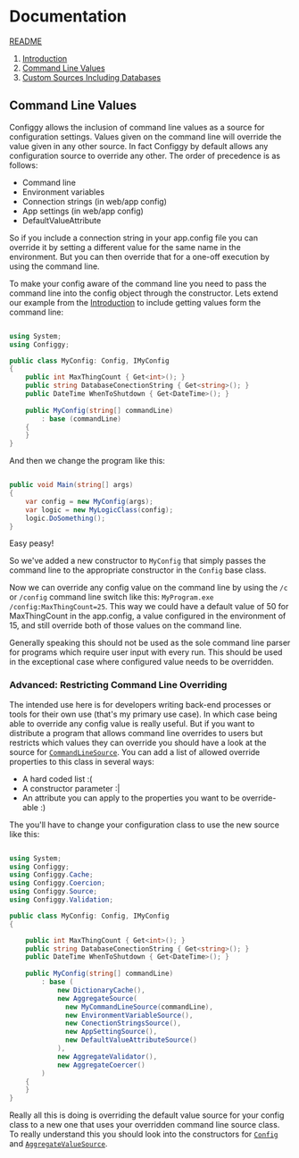 # Documentation

[README](../README.md)

1. [Introduction](Introduction.md)
2. [Command Line Values](CommandLine.md)
3. [Custom Sources Including Databases](CustomSources.md)

## Command Line Values

Configgy allows the inclusion of command line values as a source for configuration settings. Values given on the command line will override the value given in any other source. In fact Configgy by default allows any configuration source to override any other. The order of precedence is as follows:

  * Command line
  * Environment variables
  * Connection strings (in web/app config)
  * App settings (in web/app config)
  * DefaultValueAttribute

So if you include a connection string in your app.config file you can override it by setting a different value for the same name in the environment. But you can then override that for a one-off execution by using the command line.

To make your config aware of the command line you need to pass the command line into the config object through the constructor. Lets extend our example from the [Introduction](Introduction.md) to include getting values form the command line:

```csharp

using System;
using Configgy;

public class MyConfig: Config, IMyConfig
{
    public int MaxThingCount { Get<int>(); }        
    public string DatabaseConectionString { Get<string>(); }        
    public DateTime WhenToShutdown { Get<DateTime>(); }
    
    public MyConfig(string[] commandLine)
        : base (commandLine)
    {
    }
}

```

And then we change the program like this:

```csharp

public void Main(string[] args)
{
    var config = new MyConfig(args);
    var logic = new MyLogicClass(config);
    logic.DoSomething();
}

```

Easy peasy!

So we've added a new constructor to `MyConfig` that simply passes the command line to the appropriate constructor in the `Config` base class.

Now we can override any config value on the command line by using the `/c` or `/config` command line switch like this: `MyProgram.exe /config:MaxThingCount=25`. This way we could have a default value of 50 for MaxThingCount in the app.config, a value configured in the environment of 15, and still override both of those values on the command line.

Generally speaking this should not be used as the sole command line parser for programs which require user input with every run. This should be used in the exceptional case where  configured value needs to be overridden.

### Advanced: Restricting Command Line Overriding

The intended use here is for developers writing back-end processes or tools for their own use (that's my primary use case). In which case being able to override any config value is really useful. But if you want to distribute a program that allows command line overrides to users but restricts which values they can override you should have a look at the source for [`CommandLineSource`](../Configgy/Source/CommandLineSource.cs). You can add a list of allowed override properties to this class in several ways:

  * A hard coded list :(
  * A constructor parameter :|
  * An attribute you can apply to the properties you want to be override-able :)

The you'll have to change your configuration class to use the new source like this:

```csharp

using System;
using Configgy;
using Configgy.Cache;
using Configgy.Coercion;
using Configgy.Source;
using Configgy.Validation;

public class MyConfig: Config, IMyConfig
{

    public int MaxThingCount { Get<int>(); }        
    public string DatabaseConectionString { Get<string>(); }        
    public DateTime WhenToShutdown { Get<DateTime>(); }
    
    public MyConfig(string[] commandLine)
        : base (
            new DictionaryCache(),
            new AggregateSource(
              new MyCommandLineSource(commandLine),
              new EnvironmentVariableSource(),
              new ConectionStringsSource(),
              new AppSettingSource(),
              new DefaultValueAttributeSource()
            ),
            new AggregateValidator(),
            new AggregateCoercer()
        )
    {
    }
}

```

Really all this is doing is overriding the default value source for your config class to a new one that uses your overridden command line source class. To really understand this you should look into the constructors for [`Config`](../Configgy/Config.cs) and [`AggregateValueSource`](../Configgy/Config.cs).